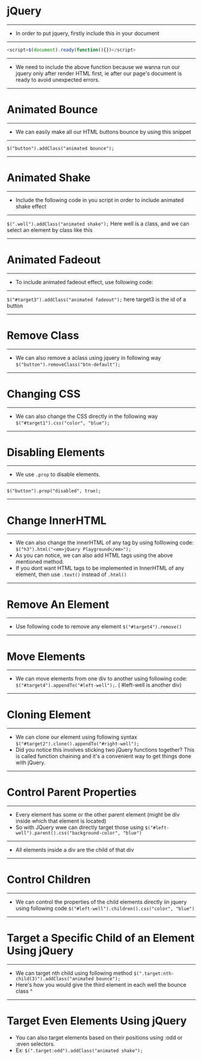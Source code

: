 # jQuery

<hr>

- In order to put jquery, firstly include this in your document

<hr>

```js
<script>$(document).ready(function(){})</script>
```

<hr>

- We need to include the above function because we wanna run our jquery only after render HTML first, ie after our page's document is ready to avoid unexpected errors.

<hr>

# Animated Bounce

<hr>

- We can easily make all our HTML buttons bounce by using this snippet

<hr>

`$("button").addClass("animated bounce");`

<hr>

# Animated Shake

<hr>

- Include the following code in you script in order to include animated shake effect

<hr>

`$(".well").addClass("animated shake");` Here well is a class, and we can select an element by class like this

<hr>

# Animated Fadeout

<hr>

- To include animated fadeout effect, use following code:

<hr>

`$("#target3").addClass("animated fadeout");` here target3 is the id of a button

<hr>

# Remove Class

<hr>

- We can also remove a aclass using jquery in following way `$("button").removeClass("btn-default");`

<hr>

# Changing CSS

<hr>

- We can also change the CSS directly in the following way `$("#target1").css("color", "blue");`

<hr>

# Disabling Elements

<hr>

- We use `.prop` to disable elements.

<hr>

`$("button").prop("disabled", true);`

<hr>

# Change InnerHTML

<hr>

- We can also change the innerHTML of any tag by using folllowing code: `$("h3").html("<em>jQuery Playground</em>");`
- As you can notice, we can also add HTML tags using the above mentioned method.
- If you dont want HTML tags to be implemented in InnerHTML of any element, then use `.text()` instead of `.html()`

<hr>

# Remove An Element

<hr>

- Use following code to remove any element `$("#target4").remove()`

<hr>

# Move Elements

<hr>

- We can move elements from one div to another using following code: `$("#target4").appendTo("#left-well");`. ( #left-well is another div)

<hr>

# Cloning Element

<hr>

- We can clone our element using following syntax `$("#target2").clone().appendTo("#right-well");`
- Did you notice this involves sticking two jQuery functions together? This is called function chaining and it's a convenient way to get things done with jQuery.

<hr>

# Control Parent Properties

<hr>

- Every element has some or the other parent element (might be div inside which that element is located)
- So with JQuery wwe can directly target those using `$("#left-well").parent().css("background-color", "blue")`

<hr>

- All elements inside a div are the child of that div

<hr>

# Control Children

<hr>

- We can control the properties of the child elements directly iin jquery using following code `$("#left-well").children().css("color", "blue")`

<hr>

# Target a Specific Child of an Element Using jQuery

<hr>

- We can target nth child using following method `$(".target:nth-child(3)").addClass("animated bounce");`
- Here's how you would give the third element in each well the bounce class ^

<hr>

# Target Even Elements Using jQuery

- You can also target elements based on their positions using :odd or :even selectors.
- Ex: `$(".target:odd").addClass("animated shake");`
